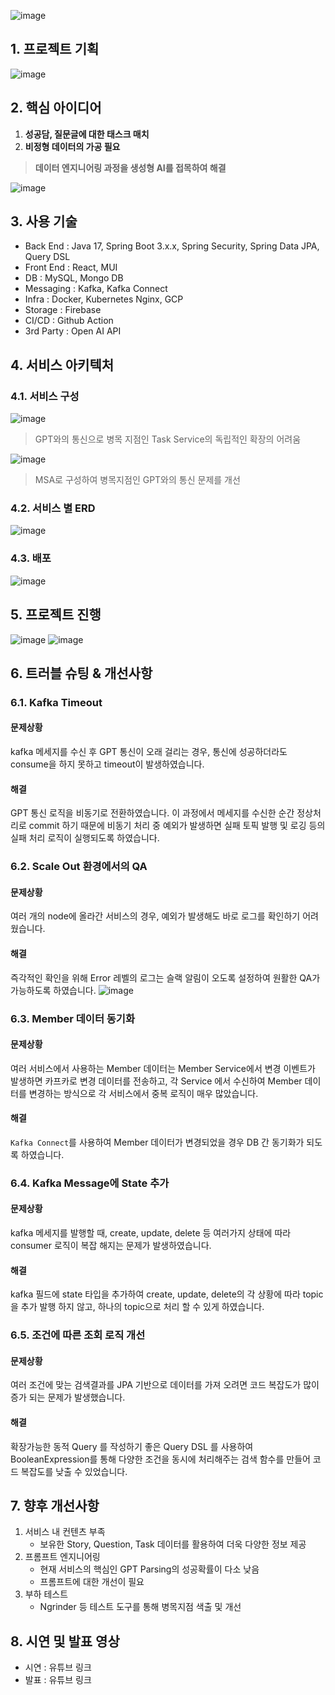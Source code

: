 ![image](https://github.com/every-task/.github/assets/71807768/a772dca9-1fe3-435c-93e6-dd1d7f563563)


## 1. 프로젝트 기획
![image](https://github.com/every-task/.github/assets/71807768/b3af9410-012a-4754-bb32-f394f837a81d)

## 2. 핵심 아이디어
1. **성공담, 질문글에 대한 태스크 매치**
2. **비정형 데이터의 가공 필요**
> **데이터 엔지니어링 과정을 생성형 AI를 접목하여 해결**

![image](https://github.com/every-task/.github/assets/71807768/f517d84a-c7bd-482f-9d65-48dcd3358f5e)

## 3. 사용 기술
- Back End : Java 17, Spring Boot 3.x.x, Spring Security, Spring Data JPA, Query DSL
- Front End : React, MUI
- DB : MySQL, Mongo DB
- Messaging : Kafka, Kafka Connect
- Infra : Docker, Kubernetes Nginx, GCP
- Storage : Firebase
- CI/CD : Github Action
- 3rd Party : Open AI API

## 4. 서비스 아키텍처
### 4.1. 서비스 구성
![image](https://github.com/every-task/.github/assets/71807768/836f6d2f-1ecd-41da-8e13-db3edb50c402)

> GPT와의 통신으로 병목 지점인 Task Service의 독립적인 확장의 어려움

![image](https://github.com/every-task/.github/assets/71807768/bcddb142-64cd-42ad-96ad-2b0038468d9f)

> MSA로 구성하여 병목지점인 GPT와의 통신 문제를 개선

### 4.2. 서비스 별 ERD

![image](https://github.com/every-task/.github/assets/71807768/ed2932f0-250c-4d85-9478-3b31bc3e772e)

### 4.3. 배포
![image](https://github.com/every-task/.github/assets/71807768/55b9eca0-9593-4311-bbc7-c31f188647e9)

## 5. 프로젝트 진행
![image](https://github.com/every-task/.github/assets/71807768/c667f0e7-afac-41df-9b85-7e3ef259ca32)
![image](https://github.com/every-task/.github/assets/71807768/e3085f8e-894c-4f23-b528-22028146d7e2)

## 6. 트러블 슈팅 & 개선사항

### 6.1. Kafka Timeout

#### 문제상황

kafka 메세지를 수신 후 GPT 통신이 오래 걸리는 경우, 통신에 성공하더라도 consume을 하지 못하고 timeout이 발생하였습니다.

#### 해결

GPT 통신 로직을 비동기로 전환하였습니다. 이 과정에서 메세지를 수신한 순간 정상처리로 commit 하기 때문에 비동기 처리 중 예외가 발생하면 실패 토픽 발행 및 로깅 등의 실패 처리 로직이 실행되도록 하였습니다.

### 6.2. Scale Out 환경에서의 QA

#### 문제상황

여러 개의 node에 올라간 서비스의 경우, 예외가 발생해도 바로 로그를 확인하기 어려웠습니다.

#### 해결
즉각적인 확인을 위해 Error 레벨의 로그는 슬랙 알림이 오도록 설정하여 원활한 QA가 가능하도록 하였습니다.
![image](https://github.com/every-task/.github/assets/71807768/4a4cab5b-532b-4a1a-b1de-be4e8c3c22f9)

### 6.3. Member 데이터 동기화

#### 문제상황 

여러 서비스에서 사용하는 Member 데이터는 Member Service에서 변경 이벤트가 발생하면 카프카로 변경 데이터를 전송하고, 각 Service 에서 수신하여 Member 데이터를 변경하는 방식으로 각 서비스에서  중복 로직이 매우 많았습니다.

#### 해결

`Kafka Connect`를 사용하여 Member 데이터가 변경되었을 경우 DB 간 동기화가 되도록 하였습니다.

### 6.4. Kafka Message에 State 추가

#### 문제상황

kafka 메세지를 발행할 때, create, update, delete 등 여러가지 상태에 따라 consumer 로직이 복잡 해지는 문제가 발생하였습니다.

#### 해결
kafka 필드에 state 타입을 추가하여 create, update, delete의 각 상황에 따라 topic을 추가 발행 하지 않고, 하나의 topic으로 처리 할 수 있게 하였습니다.

###  6.5. 조건에 따른 조회 로직 개선

#### 문제상황
여러 조건에 맞는 검색결과를 JPA 기반으로 데이터를 가져 오려면 코드 복잡도가 많이 증가 되는 문제가 발생했습니다.

#### 해결
확장가능한 동적 Query 를 작성하기 좋은 Query DSL 를 사용하여 BooleanExpression를 통해 다양한 조건을 동시에 처리해주는 검색 함수를 만들어
코드 복잡도를 낮출 수 있었습니다.


## 7. 향후 개선사항
1. 서비스 내 컨텐츠 부족
   - 보유한 Story, Question, Task 데이터를 활용하여 더욱 다양한  정보 제공
3. 프롬프트 엔지니어링
   - 현재 서비스의 핵심인 GPT Parsing의 성공확률이 다소 낮음
   - 프롬프트에 대한 개선이 필요
4. 부하 테스트
   - Ngrinder 등 테스트 도구를 통해 병목지점 색출 및 개선

## 8. 시연 및 발표 영상
- 시연 : 유튜브 링크
- 발표 : 유튜브 링크




